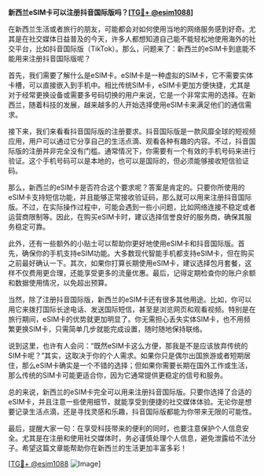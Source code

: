 **新西兰eSIM卡可以注册抖音国际版吗？[[TG💪+ @esim1088](https://t.me/s/esim1088)]**

在新西兰生活或者旅行的朋友，可能都会对如何使用当地的网络服务感到好奇。尤其是在社交媒体日益普及的今天，许多人都想知道自己能不能轻松地使用海外的社交平台，比如抖音国际版（TikTok）。那么，问题来了：新西兰的eSIM卡到底能不能用来注册抖音国际版呢？

首先，我们需要了解什么是eSIM卡。eSIM卡是一种虚拟的SIM卡，它不需要实体卡槽，可以直接嵌入到手机中。相比传统SIM卡，eSIM卡更加方便快捷，尤其是对于经常更换设备或需要多号码切换的用户来说，它是一个非常实用的选择。在新西兰，随着科技的发展，越来越多的人开始选择使用eSIM卡来满足他们的通信需求。

接下来，我们来看看抖音国际版的注册要求。抖音国际版是一款风靡全球的短视频应用，用户可以通过它分享自己的生活点滴、观看各种有趣的内容。不过，抖音国际版的注册并非完全没有门槛。通常情况下，你需要有一个有效的手机号码来进行验证。这个手机号码可以是本地的，也可以是国际的，但必须能够接收短信验证码。

那么，新西兰的eSIM卡是否符合这个要求呢？答案是肯定的。只要你所使用的eSIM卡支持短信功能，并且能够正常接收验证码，那么就可以用来注册抖音国际版。不过，在实际操作过程中，可能会遇到一些小问题，比如网络连接不稳定或者运营商限制等。因此，在购买eSIM卡时，建议选择信誉良好的服务商，确保其服务稳定可靠。

此外，还有一些额外的小贴士可以帮助你更好地使用eSIM卡和抖音国际版。首先，确保你的手机支持eSIM功能。大多数现代智能手机都支持eSIM卡，但在购买之前最好确认一下。其次，如果你打算长期使用eSIM卡，建议选择包月套餐，这样不仅费用更合理，还能享受更多的流量优惠。最后，记得定期检查你的账户余额和数据使用情况，以免超出预算。

当然，除了注册抖音国际版，新西兰的eSIM卡还有很多其他用途。比如，你可以用它来拨打国际长途电话、发送国际短信，甚至是浏览网页和观看视频。特别是在旅行期间，eSIM卡的优势就更加明显了。你无需担心丢失实体SIM卡，也不用频繁更换SIM卡，只需简单几步就能完成设置，随时随地保持联络。

说到这里，也许有人会问：“既然eSIM卡这么方便，那我是不是应该放弃传统的SIM卡呢？”其实，这取决于你的个人需求。如果你只是偶尔出国旅游或者短期居住，那么eSIM卡确实是一个不错的选择；但如果你需要长期在国外工作或生活，那么传统的SIM卡可能更适合你，因为它通常提供更稳定的信号和服务。

总的来说，新西兰的eSIM卡完全可以用来注册抖音国际版。只要你选择了合适的eSIM卡，并且注意一些使用细节，就能享受到便捷的社交媒体体验。无论你是想要记录生活点滴，还是寻找灵感和乐趣，抖音国际版都能为你带来无限的可能性。

最后，提醒大家一句：在享受科技带来的便利的同时，也要注意保护个人信息安全。尤其是在注册和使用社交媒体时，务必谨慎处理个人信息，避免泄露给不法分子。希望这篇文章能帮助你在新西兰的生活更加丰富多彩！

[[TG💪+ @esim1088](https://t.me/s/esim1088) ![Image](https://i.postimg.cc/4NQfJmqS/Snipaste-2025-05-13-00-14-12.png)]